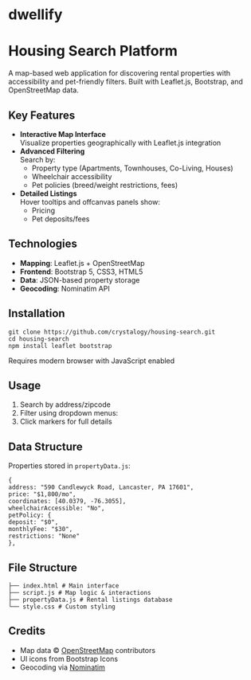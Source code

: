 # dwellify

# Housing Search Platform

A map-based web application for discovering rental properties with accessibility and pet-friendly filters. Built with Leaflet.js, Bootstrap, and OpenStreetMap data.


## Key Features
- **Interactive Map Interface**  
  Visualize properties geographically with Leaflet.js integration
- **Advanced Filtering**  
  Search by:
  - Property type (Apartments, Townhouses, Co-Living, Houses)
  - Wheelchair accessibility
  - Pet policies (breed/weight restrictions, fees)
- **Detailed Listings**  
  Hover tooltips and offcanvas panels show:
  - Pricing
  - Pet deposits/fees


## Technologies
- **Mapping**: Leaflet.js + OpenStreetMap
- **Frontend**: Bootstrap 5, CSS3, HTML5
- **Data**: JSON-based property storage
- **Geocoding**: Nominatim API

## Installation
```
git clone https://github.com/crystalogy/housing-search.git
cd housing-search
npm install leaflet bootstrap
```

Requires modern browser with JavaScript enabled


## Usage
1. Search by address/zipcode
2. Filter using dropdown menus:
3. Click markers for full details

## Data Structure
Properties stored in `propertyData.js`:
```
{
address: "590 Candlewyck Road, Lancaster, PA 17601",
price: "$1,800/mo",
coordinates: [40.0379, -76.3055],
wheelchairAccessible: "No",
petPolicy: {
deposit: "$0",
monthlyFee: "$30",
restrictions: "None"
},
```

## File Structure
```
├── index.html # Main interface
├── script.js # Map logic & interactions
├── propertyData.js # Rental listings database
└── style.css # Custom styling
```

## Credits
- Map data © [OpenStreetMap](https://www.openstreetmap.org/copyright) contributors
- UI icons from Bootstrap Icons
- Geocoding via [Nominatim](https://nominatim.org/)
